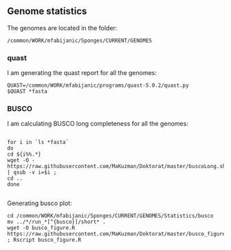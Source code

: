 ## Genome statistics   



The genomes are located in the folder:
```
/common/WORK/mfabijanic/Sponges/CURRENT/GENOMES
```

### quast
I am generating the quast report for all the genomes:
```
QUAST=/common/WORK/mfabijanic/programs/quast-5.0.2/quast.py
$QUAST *fasta
```
### BUSCO

I am calculating BUSCO long completeness for all the genomes:

```

for i in `ls *fasta`
do 
cd ${i%%.*}
wget -O - https://raw.githubusercontent.com/MaKuzman/Doktorat/master/buscoLong.sh | qsub -v i=$i ; 
cd ..
done


```

Generating busco plot:

```
cd /common/WORK/mfabijanic/Sponges/CURRENT/GENOMES/Statistics/busco
mv ../*/run_*[^{busco}]/short* .
wget -O busco_figure.R  https://raw.githubusercontent.com/MaKuzman/Doktorat/master/busco_figure.R ; Rscript busco_figure.R
```

